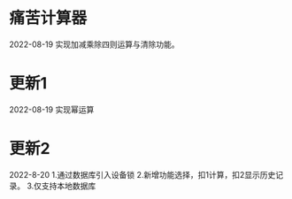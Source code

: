 # 痛苦计算器
2022-08-19 
实现加减乘除四则运算与清除功能。

# 更新1
2022-08-19 
实现幂运算

# 更新2
2022-8-20
1.通过数据库引入设备锁
2.新增功能选择，扣1计算，扣2显示历史记录。
3.仅支持本地数据库